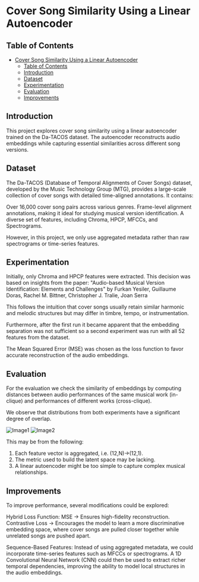 # Cover Song Similarity Using a Linear Autoencoder
## Table of Contents
- [Cover Song Similarity Using a Linear Autoencoder](#cover-song-similarity-using-a-linear-autoencoder)
  - [Table of Contents](#table-of-contents)
  - [Introduction](#introduction)
  - [Dataset](#dataset)
  - [Experimentation](#experimentation)
  - [Evaluation](#evaluation)
  - [Improvements](#improvements)
## Introduction
This project explores cover song similarity using a linear autoencoder trained on the Da-TACOS dataset. The autoencoder reconstructs audio embeddings while capturing essential similarities across different song versions.

## Dataset
The Da-TACOS (Database of Temporal Alignments of Cover Songs) dataset, developed by the Music Technology Group (MTG), provides a large-scale collection of cover songs with detailed time-aligned annotations. It contains:

Over 16,000 cover song pairs across various genres.
Frame-level alignment annotations, making it ideal for studying musical version identification.
A diverse set of features, including Chroma, HPCP, MFCCs, and Spectrograms.

However, in this project, we only use aggregated metadata rather than raw spectrograms or time-series features.

## Experimentation
Initially, only Chroma and HPCP features were extracted. This decision was based on insights from the paper:
"Audio-based Musical Version Identification: Elements and Challenges"
by Furkan Yesiler, Guillaume Doras, Rachel M. Bittner, Christopher J. Tralie, Joan Serra

This follows the intuition that cover songs usually retain similar harmonic and melodic structures but may differ in timbre, tempo, or instrumentation.

Furthermore, after the first run it became apparent that the embedding separation was not sufficient so a second experiment was run with all 52 features from the dataset.

The Mean Squared Error (MSE) was chosen as the loss function to favor accurate reconstruction of the audio embeddings.

## Evaluation
For the evaluation we check the similarity of embeddings by computing distances between audio performances of the same musical work (in-clique) and performances of different works (cross-clique).

We observe that distributions from both experiments have a significant degree of overlap.

![Image1](https://github.com/user-attachments/assets/0fb746d6-d098-46c4-81d2-bd9005825446) ![Image2](https://github.com/user-attachments/assets/91dd6bde-2fbc-4da3-a935-a49946f30bc4)

This may be from the following:
 1. Each feature vector is aggregated, i.e. (12,N)->(12,1).
 2. The metric used to build the latent space may be lacking.
 3. A linear autoencoder might be too simple to capture complex musical relationships.

## Improvements
To improve performance, several modifications could be explored:

Hybrid Loss Function:
MSE → Ensures high-fidelity reconstruction.
Contrastive Loss → Encourages the model to learn a more discriminative embedding space, where cover songs are pulled closer together while unrelated songs are pushed apart.

Sequence-Based Features:
Instead of using aggregated metadata, we could incorporate time-series features such as MFCCs or spectrograms.
A 1D Convolutional Neural Network (CNN) could then be used to extract richer temporal dependencies, improving the ability to model local structures in the audio embeddings.
